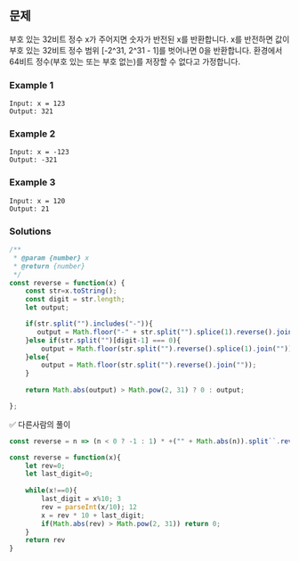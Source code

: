## 문제

부호 있는 32비트 정수 x가 주어지면 숫자가 반전된 x를 반환합니다. 
x를 반전하면 값이 부호 있는 32비트 정수 범위 [-2^31, 2^31 - 1]를 벗어나면 0을 반환합니다.
환경에서 64비트 정수(부호 있는 또는 부호 없는)를 저장할 수 없다고 가정합니다.

### Example 1
```
Input: x = 123
Output: 321
```

### Example 2
```
Input: x = -123
Output: -321
```

### Example 3
```
Input: x = 120
Output: 21
```

### Solutions
```javascript
/**
 * @param {number} x
 * @return {number}
 */
const reverse = function(x) {
    const str=x.toString();
    const digit = str.length;
    let output;

    if(str.split("").includes("-")){
       output = Math.floor("-" + str.split("").splice(1).reverse().join(""));
    }else if(str.split("")[digit-1] === 0){
        output = Math.floor(str.split("").reverse().splice(1).join(""));
    }else{
        output = Math.floor(str.split("").reverse().join(""));
    }
    
    return Math.abs(output) > Math.pow(2, 31) ? 0 : output;

};
```
✅ 다른사람의 풀이
```javascript
const reverse = n => (n < 0 ? -1 : 1) * +("" + Math.abs(n)).split``.reverse().join``;
```
```javascript
const reverse = function(x){
    let rev=0;
    let last_digit=0;
    
    while(x!==0){
        last_digit = x%10; 3
        rev = parseInt(x/10); 12
        x = rev * 10 + last_digit;
        if(Math.abs(rev) > Math.pow(2, 31)) return 0;
    }
    return rev
}
```
